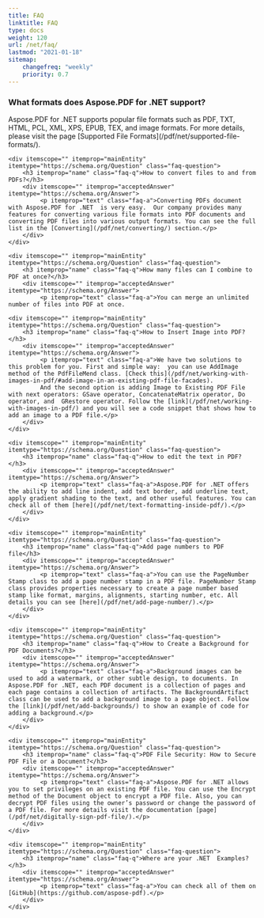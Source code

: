 ```yaml
---
title: FAQ
linktitle: FAQ
type: docs
weight: 120
url: /net/faq/
lastmod: "2021-01-18"
sitemap:
    changefreq: "weekly"
    priority: 0.7
---
```


<div class="schema-faq-code" itemscope="" itemtype="https://schema.org/FAQPage">
    <div itemscope="" itemprop="mainEntity" itemtype="https://schema.org/Question" class="faq-question">
        <h3 itemprop="name" class="faq-q">What formats does Aspose.PDF for .NET  support?</h3>
        <div itemscope="" itemprop="acceptedAnswer" itemtype="https://schema.org/Answer">
             <p itemprop="text" class="faq-a">Aspose.PDF for .NET supports popular file formats such as PDF, TXT, HTML, PCL, XML, XPS, EPUB, TEX, and image formats. For more details, please visit the page [Supported File Formats](/pdf/net/supported-file-formats/).</p>
        </div>
    </div>

    <div itemscope="" itemprop="mainEntity" itemtype="https://schema.org/Question" class="faq-question">
        <h3 itemprop="name" class="faq-q">How to convert files to and from PDFs?</h3>
        <div itemscope="" itemprop="acceptedAnswer" itemtype="https://schema.org/Answer">
             <p itemprop="text" class="faq-a">Converting PDFs document with Aspose.PDF for .NET  is very easy.  Our company provides many features for converting various file formats into PDF documents and converting PDF files into various output formats. You can see the full list in the [Converting](/pdf/net/converting/) section.</p>
        </div>
    </div>

    <div itemscope="" itemprop="mainEntity" itemtype="https://schema.org/Question" class="faq-question">
        <h3 itemprop="name" class="faq-q">How many files can I combine to PDF at once?</h3>
        <div itemscope="" itemprop="acceptedAnswer" itemtype="https://schema.org/Answer">
             <p itemprop="text" class="faq-a">You can merge an unlimited number of files into PDF at once.
</p>
        </div>
    </div>

    <div itemscope="" itemprop="mainEntity" itemtype="https://schema.org/Question" class="faq-question">
        <h3 itemprop="name" class="faq-q">How to Insert Image into PDF?</h3>
        <div itemscope="" itemprop="acceptedAnswer" itemtype="https://schema.org/Answer">
             <p itemprop="text" class="faq-a">We have two solutions to this problem for you. First and simple way:  you can use AddImage method of the PdfFileMend class. [Check this](/pdf/net/working-with-images-in-pdf/#add-image-in-an-existing-pdf-file-facades).
             And the second option is adding Image to Existing PDF File with next operators: GSave operator, ConcatenateMatrix operator, Do operator, and  GRestore operator. Follow the [link](/pdf/net/working-with-images-in-pdf/) and you will see a code snippet that shows how to add an image to a PDF file.</p>
        </div>
    </div>

    <div itemscope="" itemprop="mainEntity" itemtype="https://schema.org/Question" class="faq-question">
        <h3 itemprop="name" class="faq-q">How to edit the text in PDF?</h3>
        <div itemscope="" itemprop="acceptedAnswer" itemtype="https://schema.org/Answer">
             <p itemprop="text" class="faq-a">Aspose.PDF for .NET offers the ability to add line indent, add text border, add underline text, apply gradient shading to the text, and other useful features. You can check all of them [here](/pdf/net/text-formatting-inside-pdf/).</p>
        </div>
    </div>

    <div itemscope="" itemprop="mainEntity" itemtype="https://schema.org/Question" class="faq-question">
        <h3 itemprop="name" class="faq-q">Add page numbers to PDF file</h3>
        <div itemscope="" itemprop="acceptedAnswer" itemtype="https://schema.org/Answer">
             <p itemprop="text" class="faq-a">You can use the PageNumber Stamp class to add a page number stamp in a PDF file. PageNumber Stamp class provides properties necessary to create a page number based stamp like format, margins, alignments, starting number, etc. All details you can see [here](/pdf/net/add-page-number/).</p>
        </div>
    </div>

    <div itemscope="" itemprop="mainEntity" itemtype="https://schema.org/Question" class="faq-question">
        <h3 itemprop="name" class="faq-q">How to Create a Background for PDF Documents?</h3>
        <div itemscope="" itemprop="acceptedAnswer" itemtype="https://schema.org/Answer">
             <p itemprop="text" class="faq-a">Background images can be used to add a watermark, or other subtle design, to documents. In Aspose.PDF for .NET, each PDF document is a collection of pages and each page contains a collection of artifacts. The BackgroundArtifact class can be used to add a background image to a page object. Follow the [link](/pdf/net/add-backgrounds/) to show an example of code for adding a background.</p>
        </div>
    </div>

    <div itemscope="" itemprop="mainEntity" itemtype="https://schema.org/Question" class="faq-question">
        <h3 itemprop="name" class="faq-q">PDF File Security: How to Secure PDF File or a Document?</h3>
        <div itemscope="" itemprop="acceptedAnswer" itemtype="https://schema.org/Answer">
             <p itemprop="text" class="faq-a">Aspose.PDF for .NET allows you to set privileges on an existing PDF file. You can use the Encrypt method of the Document object to encrypt a PDF file. Also, you can decrypt PDF files using the owner’s password or change the password of a PDF file. For more details visit the documentation [page](/pdf/net/digitally-sign-pdf-file/).</p>
        </div>
    </div>

    <div itemscope="" itemprop="mainEntity" itemtype="https://schema.org/Question" class="faq-question">
        <h3 itemprop="name" class="faq-q">Where are your .NET  Examples?</h3>
        <div itemscope="" itemprop="acceptedAnswer" itemtype="https://schema.org/Answer">
             <p itemprop="text" class="faq-a">You can check all of them on [GitHub](https://github.com/aspose-pdf).</p>
        </div>
    </div>
</div>

